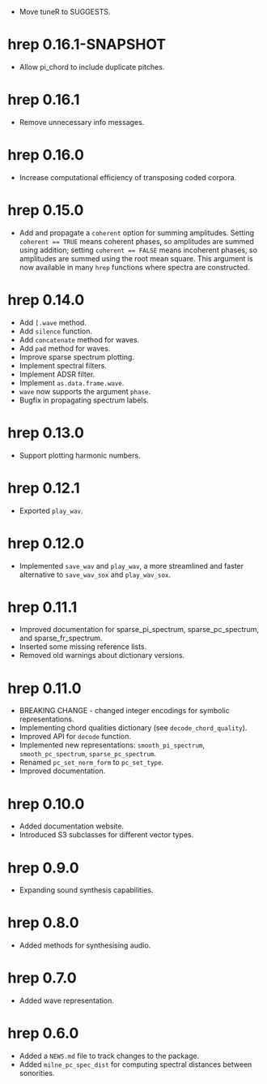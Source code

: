 - Move tuneR to SUGGESTS.

# hrep 0.16.1-SNAPSHOT

- Allow pi_chord to include duplicate pitches.

# hrep 0.16.1

- Remove unnecessary info messages.

# hrep 0.16.0

- Increase computational efficiency of transposing coded corpora.

# hrep 0.15.0

- Add and propagate a `coherent` option for summing amplitudes.
Setting `coherent == TRUE` means coherent phases, so amplitudes are summed using addition;
setting `coherent == FALSE` means incoherent phases, so amplitudes are summed using
the root mean square. This argument is now available in many `hrep` functions
where spectra are constructed.

# hrep 0.14.0

- Add `[.wave` method.
- Add `silence` function.
- Add `concatenate` method for waves.
- Add `pad` method for waves.
- Improve sparse spectrum plotting.
- Implement spectral filters.
- Implement ADSR filter.
- Implement `as.data.frame.wave`.
- `wave` now supports the argument `phase`.
- Bugfix in propagating spectrum labels.

# hrep 0.13.0

- Support plotting harmonic numbers.

# hrep 0.12.1

- Exported `play_wav`.

# hrep 0.12.0

- Implemented `save_wav` and `play_wav`, a more streamlined and faster alternative to `save_wav_sox` and `play_wav_sox`.

# hrep 0.11.1

- Improved documentation for sparse_pi_spectrum, sparse_pc_spectrum, and sparse_fr_spectrum.
- Inserted some missing reference lists.
- Removed old warnings about dictionary versions.

# hrep 0.11.0

- BREAKING CHANGE - changed integer encodings for symbolic representations.
- Implementing chord qualities dictionary (see `decode_chord_quality`).
- Improved API for `decode` function.
- Implemented new representations: `smooth_pi_spectrum`, `smooth_pc_spectrum`,
`sparse_pc_spectrum`.
- Renamed `pc_set_norm_form` to `pc_set_type`.
- Improved documentation.

# hrep 0.10.0

- Added documentation website.
- Introduced S3 subclasses for different vector types.

# hrep 0.9.0

- Expanding sound synthesis capabilities.

# hrep 0.8.0

- Added methods for synthesising audio.

# hrep 0.7.0

- Added wave representation.

# hrep 0.6.0

- Added a `NEWS.md` file to track changes to the package.
- Added `milne_pc_spec_dist` for computing spectral distances between sonorities.
